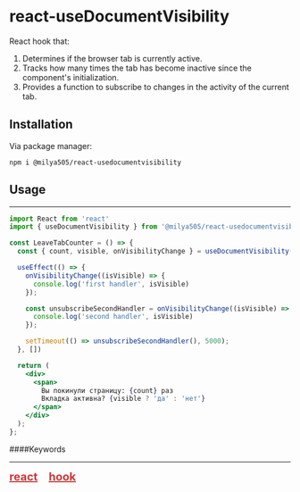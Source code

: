 # react-useDocumentVisibility
React hook that:

1. Determines if the browser tab is currently active.
2. Tracks how many times the tab has become inactive since the component's initialization.
3. Provides a function to subscribe to changes in the activity of the current tab.

## Installation

Via package manager:

```
npm i @milya505/react-usedocumentvisibility
```

## Usage
---
```jsx
import React from 'react'
import { useDocumentVisibility } from '@milya505/react-usedocumentvisibility'

const LeaveTabCounter = () => {
  const { count, visible, onVisibilityChange } = useDocumentVisibility();

  useEffect(() => {
    onVisibilityChange((isVisible) => {
      console.log('first handler', isVisible)
    });

    const unsubscribeSecondHandler = onVisibilityChange((isVisible) => {
      console.log('second handler', isVisible)
    });

    setTimeout(() => unsubscribeSecondHandler(), 5000); 
  }, [])

  return (
    <div>
      <span>
        Вы покинули страницу: {count} раз
        Вкладка активна? {visible ? 'да' : 'нет'}
      </span>
    </div>
  );
};
```
####Keywords
***
<style>
	.links {
		display: flex;
		gap: 20px;
		flex-wrap: wrap;
	}
  	.link{
    	color: #cb3837;
        font-size: 1.25rem;
		
  	}
	.link:hover {
		color: rgba(0,0,0,.7);
	}
</style>
<div class='links'>
	<a href="https://www.npmjs.com/search?q=keywords:react" class='link'><b>react</b></a>
	<a href="https://www.npmjs.com/search?q=keywords:hook" class='link'><b>hook</b></a>
</div>


